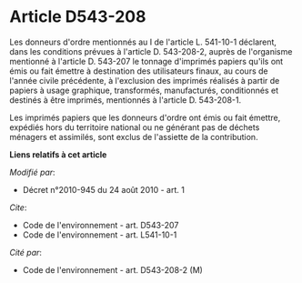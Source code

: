 # Article D543-208

Les donneurs d'ordre mentionnés au I de l'article L. 541-10-1 déclarent, dans les conditions prévues à l'article D.
543-208-2, auprès de l'organisme mentionné à l'article D. 543-207 le tonnage d'imprimés papiers qu'ils ont émis ou fait
émettre à destination des utilisateurs finaux, au cours de l'année civile précédente, à l'exclusion des imprimés réalisés à
partir de papiers à usage graphique, transformés, manufacturés, conditionnés et destinés à être imprimés, mentionnés à
l'article D. 543-208-1. 

Les imprimés papiers que les donneurs d'ordre ont émis ou fait émettre, expédiés hors du territoire national ou ne générant
pas de déchets ménagers et assimilés, sont exclus de l'assiette de la contribution.

**Liens relatifs à cet article**

_Modifié par_:

  - Décret n°2010-945 du 24 août 2010 - art. 1

_Cite_:

  - Code de l'environnement - art. D543-207
  - Code de l'environnement - art. L541-10-1

_Cité par_:

  - Code de l'environnement - art. D543-208-2 (M)
